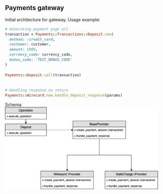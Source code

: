 ## Payments gateway
Initial architecture for gateway. Usage example:

```ruby
# Generating payment page url
transaction = Payments::Transactions::Deposit.new(
  method: :credit_card,
  customer: customer,
  amount: 1000,
  currency_code: currency_code,
  bonus_code: 'TEST_BONUS_CODE'
)

Payments::Deposit.call(transaction)


# Handling response on return
Payments::Wirecard.new.handle_deposit_response(params) 

```

Schema
![gateway arch](./payments_gateway_arch.jpg "Payments gateway arch")
